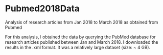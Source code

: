 # Pubmed2018Data
Analysis  of research articles from Jan 2018 to March 2018 as obtained from Pubmed

For this analysis, I obtained the data by querying the PubMed database for research articles published between Jan and March 2018. I downloaded the results in the .xml format. It was a relatively large dataset (size: ~ 4 GB).

  
